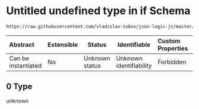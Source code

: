 # Untitled undefined type in if Schema

```txt
https://raw.githubusercontent.com/vladislav-zubov/json-logic-js/master/schemas/operators/logic/if.json#/examples/2/if/0
```




| Abstract            | Extensible | Status         | Identifiable            | Custom Properties | Additional Properties | Access Restrictions | Defined In                                                  |
| :------------------ | ---------- | -------------- | ----------------------- | :---------------- | --------------------- | ------------------- | ----------------------------------------------------------- |
| Can be instantiated | No         | Unknown status | Unknown identifiability | Forbidden         | Allowed               | none                | [if.json\*](operators/logic/if.json "open original schema") |

## 0 Type

unknown
